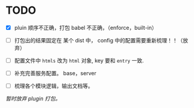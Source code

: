 # TODO

- [x] pluin 顺序不正确，打包 babel 不正确，（enforce，built-in）

- [ ] 打包出的结果固定在 某个 dist 中， config 中的配置需要重新梳理！！（放弃）

- [ ] 配置文件中 `htmls` 改为 `html` 对象, key 要和 `entry` 一致.

- [ ] 补充完善服务配置。 base，server

- [ ] 梳理各个模块逻辑，输出文档等。

*暂时放弃 plugin 打包。*
